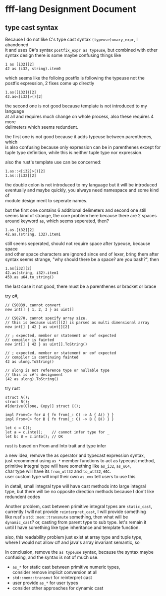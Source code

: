 # fff-lang Designment Document

## type cast syntax

Because I do not like C's type cast syntax `(typeuse)unary_expr`, I abandoned  
it and uses C#'s syntax `postfix_expr as typeuse`, but combined with other  
syntax design there is some maybe confusing things like

    1 as [i32][2]
    42 as (i32, string).item0

which seems like the folloing postfix is following the typeuse not the  
postfix expression, 2 fixes come up directly

    1.as([i32])[2]
    42.as<[i32]>()[2]

the second one is not good because template is not introduced to my language  
at all and requires much change on whole process, also these requires 4 more  
delimeters which seems redundent.

the first one is not good because it adds typeuse between parenthenes, which  
is also confusing because only expression can be in parenthenes except for  
tuple type definition, while this is neither tuple type nor expression.

also the rust's template use can be concerned:

    1.as::<[i32]>()[2]
    1.as::[i32][2]

the double colon is not introduced to my language but it will be introduced  
eventually and maybe quickly, you always need namespace and some kind of  
module design ment to seperate names.

but the first one contains 6 additional delimeters and second one still  
seems kind of strange, the core problem here because there are 2 spaces  
around keyword `as`, which seems seperated, then?

    1.as.[i32][2]
    42.as.(string, i32).item1

still seems seperated, should not require space after typeuse, because space  
and other space characters are ignored since end of lexer, bring them after  
syntax seems strange, "why should there be a space? are you bash?", then

    1.as[i32][2]
    42.as(string, i32).item1
    450.as u64.to_string()

the last case it not good, there must be a parenthenes or bracket or brace  

try c#,

    // CS0039, cannot convert
    new int[] { 1, 2, 3 } as uint[]  

    // CS0270, cannot specify array size. 
    // this is because uint[][2] is parsed as multi dimensional array 
    new int[] { 42 } as uint[][2]    

    // ; expected, member or statement or eof expected
    // compiler is fainted
    new int[] { 42 } as uint[].ToString()

    // ; expected, member or statement or eof expected
    // compiler is continuing fainted
    42 as ulong.ToString()

    // ulong is not reference type or nullable type
    // this is c#'s designment
    (42 as ulong).ToString()

try rust

    struct A();
    struct B();
    #[derive(Clone, Copy)] struct C();

    impl From<C> for A { fn from(_: C) -> A { A() } }
    impl From<C> for B { fn from(_: C) -> B { B() } }

    let c = C();    
    let a = c.into();    // cannot infer type for _
    let b: B = c.into(); // OK

rust is based on From and Into trait and type infer  

a new idea, remove the as operator and typecast expression syntax,  
just recommend using `as_*` member functions to act as typecast method,  
primitive integral type will have something like `as_i32`, `as_u64`,  
char type will have its `from_utf32` and `to_utf32`, etc.  
user custom type will impl their own `as_xxx` tell users to use this

in detail, small integral type will have cast methods into large integral  
type, but there will be no opposite direction methods because I don't like  
redundent codes

Another problem, cast between primitive integral types are `static_cast`,  
currently I will not provide `reinterpret_cast`, I will provide something  
like rust's `std::mem::transmute` something, then what will be  
`dynamic_cast`? or, casting from parent type to sub type. let's remain it  
until I have something like type inheritance and template function.

also, this readability problem just exist at array type and tuple type,  
where I would not allow c# and java's array invariant semantic, so
 
In conclusion, remove the `as typeuse` syntax, because the syntax maybe  
confusing, and the syntax is not of much use.

- `as_*` for static cast between primitive numeric types,  
  consider remove implicit conversion at all
- `std::mem::transmut` for reinterpret cast
- user provide `as_*` for user types
- consider other approaches for dynamic cast
